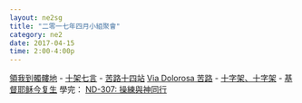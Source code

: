 ```yaml
---
layout: ne2sg
title: "二零一七年四月小組聚會"
category: ne2
date: 2017-04-15
time: 2:00-4:00p
---
```

<span>[領我到髑髏地](http://www.youtube.com/watch?v=sOpn_P42WSM) - [十架七言](http://www.youtube.com/watch?v=b__FvDxaPWI) - 
[苦路十四站](http://www.youtube.com/watch?v=F9-pjsNRM5w)</span>
<span>[Via Dolorosa 苦路](http://www.youtube.com/watch?v=Bgi0hVLmN04) -  [十字架、十字架](http://www.youtube.com/watch?v=HQncR2It1Cw) - [基督耶稣今复生](http://www.youtube.com/watch?v=4bATEhdd5-A)</span>
<span>學完： [ND-307: 操練與神同行](/ne2/newman.html)</span>
